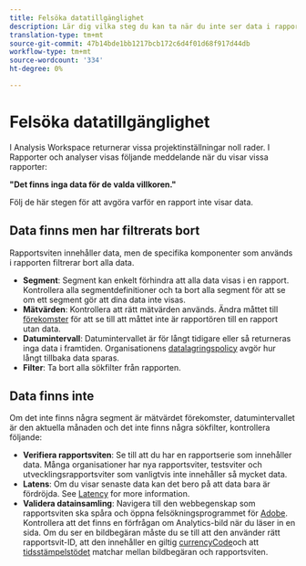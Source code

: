 ```yaml
---
title: Felsöka datatillgänglighet
description: Lär dig vilka steg du kan ta när du inte ser data i rapporter.
translation-type: tm+mt
source-git-commit: 47b14bde1bb1217bcb172c6d4f01d68f917d44db
workflow-type: tm+mt
source-wordcount: '334'
ht-degree: 0%

---
```



# Felsöka datatillgänglighet

I Analysis Workspace returnerar vissa projektinställningar noll rader. I Rapporter och analyser visas följande meddelande när du visar vissa rapporter:

**&quot;Det finns inga data för de valda villkoren.&quot;**

Följ de här stegen för att avgöra varför en rapport inte visar data.

## Data finns men har filtrerats bort

Rapportsviten innehåller data, men de specifika komponenter som används i rapporten filtrerar bort alla data.

* **Segment**: Segment kan enkelt förhindra att alla data visas i en rapport. Kontrollera alla segmentdefinitioner och ta bort alla segment för att se om ett segment gör att dina data inte visas.
* **Mätvärden**: Kontrollera att rätt mätvärden används. Ändra måttet till [förekomster](/help/components/metrics/occurrences.md) för att se till att måttet inte är rapportören till en rapport utan data.
* **Datumintervall**: Datumintervallet är för långt tidigare eller så returneras inga data i framtiden. Organisationens [datalagringspolicy](data-retention.md) avgör hur långt tillbaka data sparas.
* **Filter**: Ta bort alla sökfilter från rapporten.

## Data finns inte

Om det inte finns några segment är mätvärdet förekomster, datumintervallet är den aktuella månaden och det inte finns några sökfilter, kontrollera följande:

* **Verifiera rapportsviten**: Se till att du har en rapportserie som innehåller data. Många organisationer har nya rapportsviter, testsviter och utvecklingsrapportsviter som vanligtvis inte innehåller så mycket data.
* **Latens**: Om du visar senaste data kan det bero på att data bara är fördröjda. See [Latency](latency.md) for more information.
* **Validera datainsamling**: Navigera till den webbegenskap som rapportsviten ska spåra och öppna felsökningsprogrammet för [Adobe](https://docs.adobe.com/content/help/en/debugger/using/experience-cloud-debugger.html). Kontrollera att det finns en förfrågan om Analytics-bild när du läser in en sida. Om du ser en bildbegäran måste du se till att den använder rätt rapportsvit-ID, att den innehåller en giltig [currencyCode](/help/implement/vars/config-vars/currencycode.md)och att [tidsstämpelstödet](/help/implement/vars/page-vars/timestamp.md) matchar mellan bildbegäran och rapportsviten.
